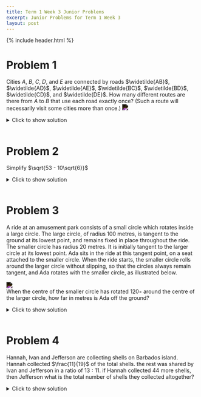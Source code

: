 ```yaml
---
title: Term 1 Week 3 Junior Problems
excerpt: Junior Problems for Term 1 Week 3
layout: post
---
```

{% include header.html %}

# Problem 1
Cities $A$, $B$, $C$, $D$, and $E$ are connected by roads $\widetilde{AB}$, $\widetilde{AD}$, $\widetilde{AE}$, $\widetilde{BC}$, $\widetilde{BD}$, $\widetilde{CD}$, and $\widetilde{DE}$. How many different routes are there from $A$ to $B$ that use each road exactly once? (Such a route will necessarily visit some cities more than once.)
<img src="https://latex.artofproblemsolving.com/c/a/d/cad21e9f9faa2994b8ed3c1a3acfbcc204d0b482.png" style="filter: invert(100%);">

<details>
<summary>Click to show solution</summary>
<h2>Solution</h2>
Note that cities $C$ and $E$ can be removed when counting paths because if a path goes in to $C$ or $E$, there is only one possible path to take out of cities $C$ or $E$. So the diagram is as follows:

<img src="https://latex.artofproblemsolving.com/d/3/4/d34c4d1dcb603a21f9aea344170bef5b1ba4ca4d.png" style="filter: invert(100%);">

Now we proceed with casework. Remember that there are two ways to travel from $A$ to $D$, $D$ to $A$, $B$ to $D$ and $D$ to $B$:
<br><br>
<h3>Case 1</h3>
$A \Rightarrow D$: From $D$, if the path returns to $A$, then the next path must go to $B\Rightarrow D \Rightarrow B$. There are $2 \cdot 1 \cdot 2 = 4$ possibilities of the path $ADABDB$. If the path goes to $D$ from $B$, then the path must continue with either $BDAB$ or $BADB$. There are $2 \cdot 2 \cdot 2 = 8$ possibilities. So, this case gives $4+8=12$ different possibilities.
<br><br>
<h3>Case 2</h3>
$A \Rightarrow B$: The path must continue with $BDADB$. There are $2 \cdot 2 = 4$ possibilities for this case.
<br><br>
Putting the two cases together gives $12+4 = \boxed{\textbf{(D)} \ 16}$
</details>
<br>

# Problem 2
Simplify $\sqrt{53 - 10\sqrt{6}}$
<details>
<summary>Click to show solution</summary>
<h2>Solution</h2>
<img src="{{ site.baseurl }}/static/IMG_3135.jpg">
<br>
</details>
<br>

# Problem 3
A ride at an amusement park consists of a small circle which rotates inside a large circle. The large circle, of radius 100 metres, is tangent to the ground at its lowest point, and remains fixed in place throughout the ride. The smaller circle has radius 20 metres. It is initially tangent to the larger circle at its lowest point. Ada sits in the ride at this tangent point, on a seat attached to the smaller circle. When the ride starts, the smaller circle rolls around the larger circle without slipping, so that the circles always remain tangent, and Ada rotates with the smaller circle, as illustrated below.
<br><br><img src="{{ site.baseurl }}/static/hsadjhghdsaj.png" style="filter: invert(100%);"><br>
When the centre of the smaller circle has rotated 120◦ around the centre of the larger circle, how far in metres is Ada off the ground?
<details>
<summary>Click to show solution</summary>
<h2>Solution 1</h2>
Ada's final and initial positions are shown below. The centre of the larger circle is denoted $O$; the final position of the centre of smaller circle is denoted $C$; Ada's final position is denoted $E$. We drop a vertical line from $E$, denoting the point at the same height as $C$ by $D$. Similarly, we drop a vertical line from $C$, denoting the point at the same height as $O$ by $B$. <br><br>

<br><br><img src="{{ site.baseurl }}/static/hjjhasgdjkhjgsa.png" style="filter: invert(100%);"><br>

The arc traversed on the larger circle has length $100 \times \frac{2 \pi}{3}=\frac{200 \pi}{3}$. The circumference of the smaller circle is $40 \pi$. Since the smaller circle rotates without slipping, Ada's seat has rotated about the smaller circle's centre, and relative to the point of tangency of the two circles, through an angle of $360 \times \frac{200 \pi}{3} / 40 \pi=120 \times 5=600^{\circ}$. As $600=360+240$, this is one full revolution, plus a further $240^{\circ}$. Hence Ada's final position is $240^{\circ}$ clockwise from the point of tangency of the two circles, as shown. <br><br>
Ada's height off the ground is $A O+B C+D E$. Now $A O$ is the radius of the larger circle, which is $100 \mathrm{~m}$. Since $\angle B O C=120-90=30^{\circ}$, triangle $B O C$ has angles $30^{\circ}, 60^{\circ}, 90^{\circ}$. Its hypotenuse $O C$ is the difference between the radii of the circles, hence $100-20=80$. So, noting that $B O C$ is half an equilateral triangle of side length 80 , we observe $B C=40 \mathrm{~m}$. <br><br>
Since $O B$ and $C D$ are parallel, $\angle D C O=\angle C O B=30^{\circ}$. So $\angle D C E=240-30-180=30^{\circ}$. Thus triangle $C D E$ has angles $30^{\circ}, 60^{\circ}, 90^{\circ}$ and its hypotenuse is the radius of the smaller circle, 20. Again, recognising half an equilateral triangle, we obtain $D E=C E / 2=10$. <br><br>
Thus Ada's height off the ground, in metres, is $A O+B C+D E=100+40+10=\mathbf{1 5 0}$.
<br><br>

<h2>Solution 2</h2>
Ada's final and initial positions are shown below. The centre of the larger circle is denoted $O$; the final position of the centre of smaller circle is denoted $C$; Ada's final position is denoted $E$; the point of tangency of the two circles is denoted $T$. In $\triangle O S T, O S$ is horizontal and $S T$ is vertical. So $\angle S O T=120-90=30^{\circ}$. <br><br>

<img src="{{ site.baseurl }}/static/jknsmbgh.png" style="filter: invert(100%);"><br>

The arc traversed on the larger circle has length $100 \times \frac{2 \pi}{3}=\frac{200 \pi}{3}$. The circumference of the smaller circle is $40 \pi$. Since the smaller circle rotates without slipping, Ada's seat has rotated about the smaller circle's centre, and relative to the point of tangency of the two circles, through an angle of $360 \times \frac{200 \pi}{3} / 40 \pi=120 \times 5=600^{\circ}$. As $600=360+240$, this is one full revolution, plus a further $240^{\circ}$. Hence Ada's final position is $240^{\circ}$ clockwise from $T$, as shown. <br><br>

Since $C T$ is at $30^{\circ}$ to the horizontal, the angle at which $E C$ is above the horizontal is $240-180-30=30^{\circ}$. So $E$ and $T$ are at the same height above the ground. <br><br>

Since $\triangle O S T$ has angles $30^{\circ}, 90^{\circ}, 60^{\circ}$, it is half an equilateral triangle with side length 100 , hence $S T=O T / 2=50 \mathrm{~m}$. So Ada's height above the ground, in metres, is $T S+O A=50+100=\mathbf{1 5 0}$. <br><br>

<h3>Comment</h3>
The curve that Ada follows is called a hypocycloid. Students who know some trigonometry might know the parametric equations for a hypocycloid. <br><br>

Let $R$ be the radius of the large circle and $r$ the radius of the small circle. Place the centre of the large circle at the origin of Cartesian axes and start Ada at $(R, 0)$. Let $\theta$ be the angle from the positive $x$-axis to the line through the centres of both circles. Then the Cartesian coordinates for Ada are: <br><br>
$$
\begin{aligned}
&x=(R-r) \cos \theta+r \cos \left(\frac{R-r}{r} \theta\right) \\
&y=(R-r) \sin \theta-r \sin \left(\frac{R-r}{r} \theta\right)
\end{aligned}
$$
<br> In the present problem, we have $R=100, r=20$, and we want the $x$-coordinate when $\theta=120^{\circ}$. So $x=80 \cos 120+20 \cos (4 \times 120)=80 \cos 120+20 \cos 120=100 \cos 120=-50$. Hence the required height for Ada is $100+50=150$.
<br>
</details>
<br>

# Problem 4
Hannah, Ivan and Jefferson are collecting shells on Barbados island. Hannah collected $\frac{11}{19}$ of the total shells. the rest was shared by Ivan and Jefferson in a ratio of $13:11$. if Hannah collected 44 more shells, then Jefferson what is the total number of shells they collected altogether?
<details>
<summary>Click to show solution</summary>
<h2>Solution</h2>
<img src="{{ site.baseurl }}/static/IMG_3462.png" style="filter: invert(100%);">
<br>
</details>
<br>
